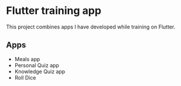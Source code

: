 # Flutter training app

This project combines apps I have developed while training on Flutter.

## Apps
- Meals app
- Personal Quiz app
- Knowledge Quiz app
- Roll Dice
